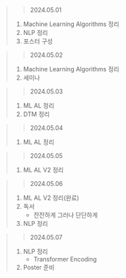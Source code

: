 > > 2024.05.01
> 1. Machine Learning Algorithms 정리
> 2. NLP 정리
> 3. 포스터 구성

> > 2024.05.02
> 1. Machine Learning Algorithms 정리
> 2. 세미나

> > 2024.05.03
> 1. ML AL 정리
> 2. DTM 정리

> > 2024.05.04
> 1. ML AL 정리

> > 2024.05.05
> 1. ML AL V2 정리

> > 2024.05.06
> 1. ML AL V2 정리(완료)
> 2. 독서
>    - 잔잔하게 그러나 단단하게
> 3. NLP 정리

> > 2024.05.07
> 1. NLP 정리
>    - Transformer Encoding
> 2. Poster 준비
